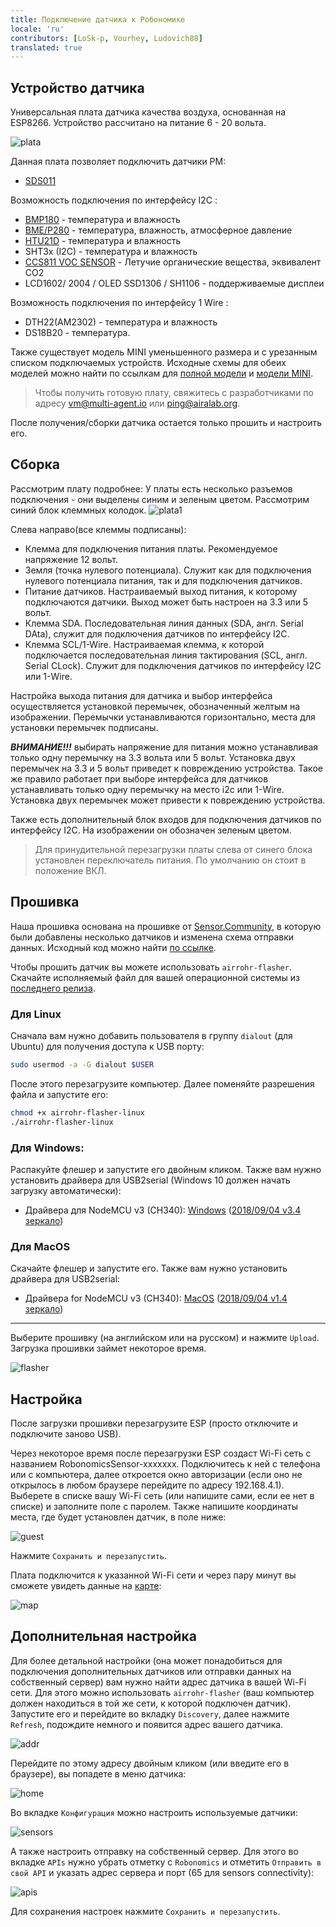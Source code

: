 ```yaml
---
title: Подключение датчика к Робономике
locale: 'ru' 
contributors: [LoSk-p, Vourhey, Ludovich88]
translated: true
---
```


## Устройство датчика

Универсальная плата датчика качества воздуха, основанная на ESP8266. Устройство рассчитано на питание 6 - 20 вольта.

![plata](./images/sensors-connectivity/plata.png)

Данная плата позволяет подключить датчики PM:

- [SDS011](https://cdn-reichelt.de/documents/datenblatt/X200/SDS011-DATASHEET.pdf)

Возможность подключения по интерфейсу I2C :

- [BMP180](https://cdn-shop.adafruit.com/datasheets/BST-BMP180-DS000-09.pdf) - температура и влажность
- [BME/P280](https://www.mouser.com/datasheet/2/783/BST-BME280-DS002-1509607.pdf) - температура, влажность, атмосферное давление
- [HTU21D](https://eu.mouser.com/ProductDetail/Measurement-Specialties/HTU21D?qs=tx5doIiTu8oixw1WN5Uy8A%3D%3D) - температура и влажность
- SHT3x (I2C) - температура и влажность
- [CCS811 VOC SENSOR](https://www.sciosense.com/wp-content/uploads/documents/Application-Note-Baseline-Save-and-Restore-on-CCS811.pdf) - Летучие органические вещества, эквивалент СО2
- LCD1602/ 2004 / OLED SSD1306 /  SH1106 - поддерживаемые дисплеи

Возможность подключения по интерфейсу 1 Wire :

- DTH22(AM2302) - температура и влажность
- DS18B20 - температура.

Также существует модель MINI уменьшенного размера и с урезанным списком подключаемых устройств. Исходные схемы для обеих моделей можно найти по ссылкам для [полной модели](https://oshwlab.com/ludovich88/aira_sensor_rev0-1) и [модели MINI](https://oshwlab.com/ludovich88/aira_sensor_d1_mini).

> Чтобы получить готовую плату, свяжитесь с разработчиками по адресу vm@multi-agent.io или ping@airalab.org.

После получения/сборки датчика остается только прошить и настроить его.

## Сборка

Рассмотрим плату подробнее:
У платы есть несколько разъемов подключения - они выделены синим и зеленым цветом. Рассмотрим синий блок клеммных колодок.
![plata1](./images/sensors-connectivity/plata1.png)

Слева направо(все клеммы подписаны):
- Клемма для подключения питания платы. Рекомендуемое напряжение 12 вольт. 
- Земля (точка нулевого потенциала). Служит как для подключения нулевого потенциала питания, так и для подключения датчиков.
- Питание датчиков. Настраиваемый выход питания, к которому подключаются датчики. Выход может быть настроен на 3.3 или 5 вольт.
- Клемма SDA. Последовательная линия данных (SDA, англ. Serial DAta), служит для подключения датчиков по интерфейсу I2C.
- Клемма SСL/1-Wire. Настраиваемая клемма, к которой подключается последовательная линия тактирования (SCL, англ. Serial CLock). Служит для подключения датчиков по интерфейсу I2C или 1-Wire.

Настройка выхода питания для датчика и выбор интерфейса осуществляется установкой перемычек, обозначенный желтым на изображении.
Перемычки устанавливаются горизонтально, места для установки перемычек подписаны. 

***ВНИМАНИЕ!!!*** выбирать напряжение для питания можно устанавливая только одну перемычку на 3.3 вольта или 5 вольт. Установка двух перемычек на 3.3 и 5 вольт приведет к повреждению устройства. Такое же правило работает при выборе интерфейса для датчиков устанавливать только одну перемычку на место i2c или 1-Wire. Установка двух перемычек может привести к повреждению устройства. 


Также есть дополнительный блок входов для подключения датчиков по интерфейсу I2C. На изображении он обозначен зеленым цветом.

> Для принудительной перезагрузки платы слева от синего блока установлен переключатель питания. По умолчанию он стоит в положение ВКЛ.
## Прошивка

Наша прошивка основана на прошивке от [Sensor.Community](https://github.com/opendata-stuttgart/sensors-software), в которую были добавлены несколько датчиков и изменена схема отправки данных. Исходный код можно найти [по ссылке](https://github.com/LoSk-p/sensors-software/tree/master/airrohr-firmware). 

Чтобы прошить датчик вы можете использовать `airrohr-flasher`. Скачайте исполняемый файл для вашей операционной системы из [последнего релиза](https://github.com/airalab/sensors-connectivity/releases).

### Для Linux

Сначала вам нужно добавить пользователя в группу `dialout` (для Ubuntu) для получения доступа к USB порту:

```bash
sudo usermod -a -G dialout $USER
```

После этого перезагрузите компьютер. Далее поменяйте разрешения файла и запустите его:

```bash
chmod +x airrohr-flasher-linux
./airrohr-flasher-linux
```

### Для Windows:
Распакуйте флешер и запустите его двойным кликом. Также вам нужно установить драйвера для USB2serial (Windows 10 должен начать загрузку автоматически):

* Драйвера для NodeMCU v3 (CH340): [Windows](http://www.wch.cn/downloads/file/5.html) ([2018/09/04 v3.4 зеркало](https://d.inf.re/luftdaten/CH341SER.ZIP))

### Для MacOS
Скачайте флешер и запустите его. Также вам нужно установить драйвера для USB2serial: 
* Драйвера for NodeMCU v3 (CH340): [MacOS](http://www.wch.cn/downloads/file/178.html) ([2018/09/04 v1.4 зеркало](https://d.inf.re/luftdaten/CH341SER_MAC.ZIP))

---

Выберите прошивку (на английском или на русском) и нажмите `Upload`. Загрузка прошивки займет некоторое время.

![flasher](./images/sensors-connectivity/7_flasher.jpg)

## Настройка

После загрузки прошивки перезагрузите ESP (просто отключите и подключите заново USB).

Через некоторое время после перезагрузки ESP создаст Wi-Fi сеть с названием RobonomicsSensor-xxxxxxx. Подключитесь к ней с телефона или с компьютера, далее откроется окно авторизации (если оно не открылось в любом браузере перейдите по адресу 192.168.4.1). Выберете в списке вашу Wi-Fi сеть (или напишите сами, если ее нет в списке) и заполните поле с паролем. Также напишите координаты места, где будет установлен датчик, в поле ниже:

![guest](./images/sensors-connectivity/guest_ru.jpg)

Нажмите `Сохранить и перезапустить`.

Плата подключится к указанной Wi-Fi сети и через пару минут вы сможете увидеть данные на [карте](https://sensors.robonomics.network/#/):

![map](./images/sensors-connectivity/14_map.jpg)

## Дополнительная настройка

Для более детальной настройки (она может понадобиться для подключения дополнительных датчиков или отправки данных на собственный сервер) вам нужно найти адрес датчика в вашей Wi-Fi сети. Для этого можно использовать `airrohr-flasher` (ваш компьютер должен находиться в той же сети, к которой подключен датчик). Запустите его и перейдите во вкладку `Discovery`, далее нажмите `Refresh`, подождите немного и появится адрес вашего датчика.

![addr](./images/sensors-connectivity/11_flaser2.jpg)

Перейдите по этому адресу двойным кликом (или введите его в браузере), вы попадете в меню датчика:

![home](./images/sensors-connectivity/home_ru.png)

Во вкладке `Конфигурация` можно настроить используемые датчики:

![sensors](./images/sensors-connectivity/sensors_ru.png)

А также настроить отправку на собственный сервер. Для этого во вкладке `APIs` нужно убрать отметку с `Robonomics` и отметить `Отправить в свой API` и указать адрес сервера и порт (65 для sensors connectivity):

![apis](./images/sensors-connectivity/apis_ru.png)

Для сохранения настроек нажмите `Сохранить и перезапустить`.